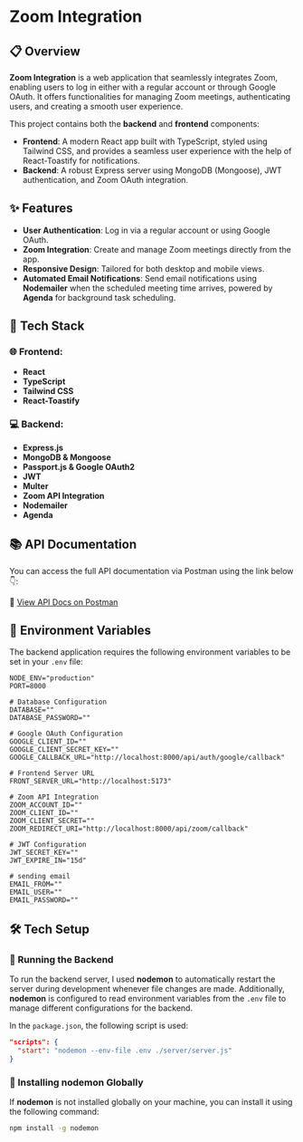 # Zoom Integration

## 📋 Overview

**Zoom Integration** is a web application that seamlessly integrates Zoom, enabling users to log in either with a regular account or through Google OAuth. It offers functionalities for managing Zoom meetings, authenticating users, and creating a smooth user experience.

This project contains both the **backend** and **frontend** components:

- **Frontend**: A modern React app built with TypeScript, styled using Tailwind CSS, and provides a seamless user experience with the help of React-Toastify for notifications.
- **Backend**: A robust Express server using MongoDB (Mongoose), JWT authentication, and Zoom OAuth integration.

## ✨ Features

- **User Authentication**: Log in via a regular account or using Google OAuth.
- **Zoom Integration**: Create and manage Zoom meetings directly from the app.
- **Responsive Design**: Tailored for both desktop and mobile views.
- **Automated Email Notifications**: Send email notifications using **Nodemailer** when the scheduled meeting time arrives, powered by **Agenda** for background task scheduling.

## 📌 Tech Stack

### 🌐 Frontend:

- **React**
- **TypeScript**
- **Tailwind CSS**
- **React-Toastify**

### 💻 Backend:

- **Express.js**
- **MongoDB & Mongoose**
- **Passport.js & Google OAuth2**
- **JWT**
- **Multer**
- **Zoom API Integration**
- **Nodemailer**
- **Agenda**

## 📚 API Documentation

You can access the full API documentation via Postman using the link below 👇:

🔗 [View API Docs on Postman](https://documenter.getpostman.com/view/39898064/2sB2cU9hVn)

## 🧪 Environment Variables

The backend application requires the following environment variables to be set in your `.env` file:

```env
NODE_ENV="production"
PORT=8000

# Database Configuration
DATABASE=""
DATABASE_PASSWORD=""

# Google OAuth Configuration
GOOGLE_CLIENT_ID=""
GOOGLE_CLIENT_SECRET_KEY=""
GOOGLE_CALLBACK_URL="http://localhost:8000/api/auth/google/callback"

# Frontend Server URL
FRONT_SERVER_URL="http://localhost:5173"

# Zoom API Integration
ZOOM_ACCOUNT_ID=""
ZOOM_CLIENT_ID=""
ZOOM_CLIENT_SECRET=""
ZOOM_REDIRECT_URI="http://localhost:8000/api/zoom/callback"

# JWT Configuration
JWT_SECRET_KEY=""
JWT_EXPIRE_IN="15d"

# sending email
EMAIL_FROM=""
EMAIL_USER=""
EMAIL_PASSWORD=""

```

## 🛠 Tech Setup

### 🚀 Running the Backend

To run the backend server, I used **nodemon** to automatically restart the server during development whenever file changes are made. Additionally, **nodemon** is configured to read environment variables from the `.env` file to manage different configurations for the backend.

In the `package.json`, the following script is used:

```json
"scripts": {
  "start": "nodemon --env-file .env ./server/server.js"
}
```

### 🔧 Installing **nodemon** Globally

If **nodemon** is not installed globally on your machine, you can install it using the following command:

```bash
npm install -g nodemon
```

